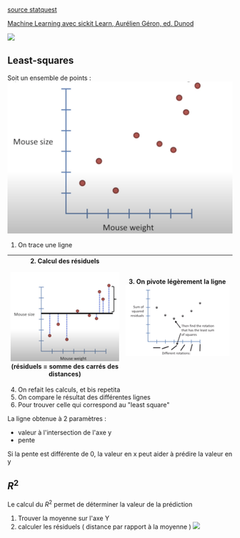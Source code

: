 
[source statquest](https://www.youtube.com/watch?v=nk2CQITm_eo&t=281s)

[Machine Learning avec sickit Learn, Aurélien Géron, ed. Dunod](https://github.com/ageron/handson-ml2)

![](/img/machine_learning/linear_regression_base.png)

## Least-squares

Soit un ensemble de points :
![linear regression](/img/machine_learning/LR_0.png)

1. On trace une ligne


| 2. Calcul des résiduels<br><br><img src="img/machine_learning/LR_1.png" width="300"/> <br>(résiduels = somme des carrés des distances) | 3. On pivote légèrement la ligne <br><img src="img/machine_learning/LR_2.png" width="300"/> <br> |
| ---------------------------------------------------------------------------------------------------------------------------------------------------- | ------------------------------------------------------------------------------------------------ |
4. On refait les calculs, et bis repetita
5. On compare le résultat des différentes lignes
6. Pour trouver celle qui correspond au "least square"


La ligne obtenue à 2 paramètres :
- valeur à l'intersection de l'axe y
- pente

Si la pente est différente de 0, la valeur en x peut aider à prédire la valeur en y

## $R^2$
Le calcul du $R^2$ permet de déterminer la valeur de la prédiction

1. Trouver la moyenne sur l'axe Y
2. calculer les  résiduels ( distance par rapport à la moyenne )
![](img/machine_learning/r_carre.png)



